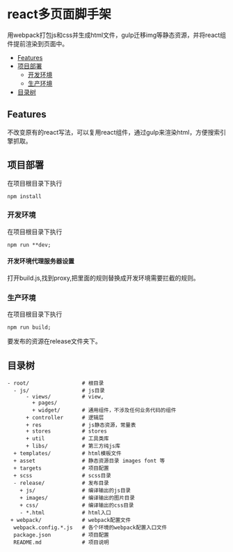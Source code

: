 # react多页面脚手架
用webpack打包js和css并生成html文件，gulp迁移img等静态资源，并将react组件提前渲染到页面中。
* [Features](#features)
* [项目部署](#项目部署)
    * [开发环境](#开发环境)
    * [生产环境](#生产环境)
* [目录树](#目录树)

## Features
不改变原有的react写法，可以复用react组件，通过gulp来渲染html，方便搜索引擎抓取。
## 项目部署
在项目根目录下执行
 ```
npm install
 ```     
### 开发环境
在项目根目录下执行
```
npm run **dev;
```   
#### 开发环境代理服务器设置
打开build.js,找到proxy,把里面的规则替换成开发环境需要拦截的规则。

### 生产环境
在项目根目录下执行
```
npm run build;
```  
要发布的资源在release文件夹下。

## 目录树

```
- root/                 # 根目录
  - js/                 # js目录
      - views/          # view,
        + pages/
        + widget/       # 通用组件，不涉及任何业务代码的组件
      + controller      # 逻辑层
      + res             # js静态资源，常量表
      + stores          # stores
      + util            # 工具类库
      + libs/           # 第三方纯js库
  + templates/          # html模板文件
  + asset               # 静态资源目录 images font 等
  + targets             # 项目配置
  + scss                # scss目录
  - release/            # 发布目录
    + js/               # 编译输出的js目录
    + images/           # 编译输出的图片目录
    + css/              # 编译输出的css目录
    - *.html            # html入口
 + webpack/             # webpack配置文件
  webpack.config.*.js   # 各个环境的webpack配置入口文件
  package.json          # 项目配置
  README.md             # 项目说明

```
